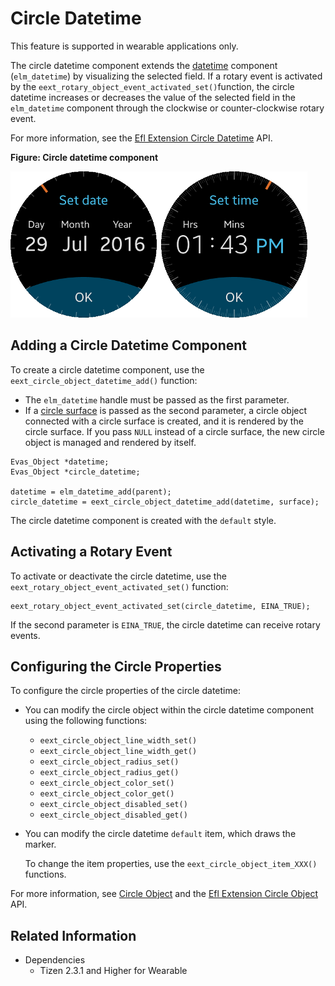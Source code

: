 # Circle Datetime

This feature is supported in wearable applications only.

The circle datetime component extends the [datetime](component-datetime.md) component (`elm_datetime`) by visualizing the selected field. If a rotary event is activated by the `eext_rotary_object_event_activated_set()`function, the circle datetime increases or decreases the value of the selected field in the `elm_datetime` component through the clockwise or counter-clockwise rotary event.

For more information, see the [Efl Extension Circle Datetime](../../../../../org.tizen.native.wearable.apireference/group__CAPI__EFL__EXTENSION__CIRCLE__DATETIME__MODULE.html) API.

**Figure: Circle datetime component**

![Circle datetime component](./media/circle_datetime.png)

## Adding a Circle Datetime Component

To create a circle datetime component, use the `eext_circle_object_datetime_add()` function:

- The `elm_datetime` handle must be passed as the first parameter.
- If a [circle surface](component-circle-surface.md) is passed as the second parameter, a circle object connected with a circle surface is created, and it is rendered by the circle surface. If you pass `NULL` instead of a circle surface, the new circle object is managed and rendered by itself.

```
Evas_Object *datetime;
Evas_Object *circle_datetime;

datetime = elm_datetime_add(parent);
circle_datetime = eext_circle_object_datetime_add(datetime, surface);
```

The circle datetime component is created with the `default` style.

## Activating a Rotary Event

To activate or deactivate the circle datetime, use the `eext_rotary_object_event_activated_set()` function:

```
eext_rotary_object_event_activated_set(circle_datetime, EINA_TRUE);
```

If the second parameter is `EINA_TRUE`, the circle datetime can receive rotary events.

## Configuring the Circle Properties

To configure the circle properties of the circle datetime:

- You can modify the circle object within the circle datetime component using the following functions:

  - `eext_circle_object_line_width_set()`
  - `eext_circle_object_line_width_get()`
  - `eext_circle_object_radius_set()`
  - `eext_circle_object_radius_get()`
  - `eext_circle_object_color_set()`
  - `eext_circle_object_color_get()`
  - `eext_circle_object_disabled_set()`
  - `eext_circle_object_disabled_get()`

- You can modify the circle datetime `default` item, which draws the marker.

  To change the item properties, use the `eext_circle_object_item_XXX()` functions.

For more information, see [Circle Object](component-circle-object.md) and the [Efl Extension Circle Object](../../../../../org.tizen.native.wearable.apireference/group__CAPI__EFL__EXTENSION__CIRCLE__OBJECT__MODULE.html) API.

## Related Information
- Dependencies
  - Tizen 2.3.1 and Higher for Wearable
